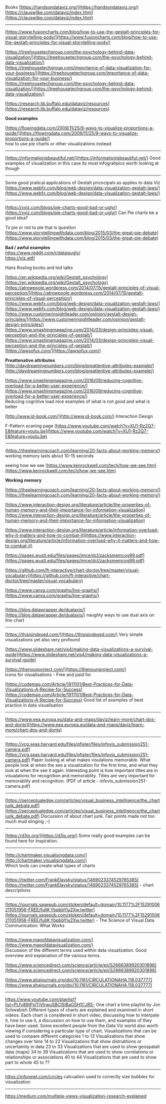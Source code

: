 Books  [https://handsondataviz.org/](https://handsondataviz.org/)  [https://clauswilke.com/dataviz/index.html](https://clauswilke.com/dataviz/index.html)

---
[https://www.fusioncharts.com/blog/how-to-use-the-gestalt-principles-for-visual-storytelling-podv/](https://www.fusioncharts.com/blog/how-to-use-the-gestalt-principles-for-visual-storytelling-podv/)

[https://treehousetechgroup.com/the-psychology-behind-data-visualization/](https://treehousetechgroup.com/the-psychology-behind-data-visualization/)</br> [https://treehousetechgroup.com/importance-of-data-visualization-for-your-business/](https://treehousetechgroup.com/importance-of-data-visualization-for-your-business/)</br>
[https://treehousetechgroup.com/the-psychology-behind-data-visualization/](https://treehousetechgroup.com/the-psychology-behind-data-visualization/)</br>

[https://research.lib.buffalo.edu/dataviz/resources](https://research.lib.buffalo.edu/dataviz/resources)

**Good examples**

[https://flowingdata.com/2009/11/25/9-ways-to-visualize-proportions-a-guide/](https://flowingdata.com/2009/11/25/9-ways-to-visualize-proportions-a-guide/)  
how to use pie charts or other visualizations instead

---
[https://informationisbeautiful.net/](https://informationisbeautiful.net/)  Good examples of visualization in this case its most infograhpics worth looking at though

---
Some good pratical applications of Gestalt pricncipals as applies to data Viz 
 [https://www.webfx.com/blog/web-design/data-visualization-gestalt-laws/](https://www.webfx.com/blog/web-design/data-visualization-gestalt-laws/)

---
[](https://github.com/rwlpf/Resources/blob/master/Visualization/visualization.md#httpsxvizcomblogspie-charts-good-bad-or-uglycan-pie-charts-be-a-good-idea)[https://xviz.com/blogs/pie-charts-good-bad-or-ugly/](https://xviz.com/blogs/pie-charts-good-bad-or-ugly/)  Can Pie charts be a good idea?

 [](https://github.com/rwlpf/Resources/blob/master/Visualization/visualization.md#to-pie-or-not-to-pie-that-is-questionhttpswwwstorytellingwithdatacomblog201503the-great-pie-debate)To pie or not to pie that is question  [https://www.storytellingwithdata.com/blog/2015/03/the-great-pie-debate](https://www.storytellingwithdata.com/blog/2015/03/the-great-pie-debate)

**Bad / awful examples**  
https://www.reddit.com/r/dataisugly/ </br>
https://viz.wtf/

Hans Rosling books and ted talks


[https://en.wikipedia.org/wiki/Gestalt_psychology](https://en.wikipedia.org/wiki/Gestalt_psychology)</br>
 [https://atrowpoole.wordpress.com/2014/07/15/gestalt-principles-of-visual-perception/](https://atrowpoole.wordpress.com/2014/07/15/gestalt-principles-of-visual-perception/)</br>
 [https://www.webfx.com/blog/web-design/data-visualization-gestalt-laws/](https://www.webfx.com/blog/web-design/data-visualization-gestalt-laws/)</br>  [https://www.customerinsightleader.com/opinion/gestalt-design-principles/](https://www.customerinsightleader.com/opinion/gestalt-design-principles/)</br>  [https://www.smashingmagazine.com/2014/03/design-principles-visual-perception-and-the-principles-of-gestalt/](https://www.smashingmagazine.com/2014/03/design-principles-visual-perception-and-the-principles-of-gestalt/)</br>
 [https://lawsofux.com/](https://lawsofux.com/)

**Preattenative attributes**  
[http://daydreamingnumbers.com/blog/preattentive-attributes-example/](http://daydreamingnumbers.com/blog/preattentive-attributes-example/)

[https://www.smashingmagazine.com/2016/09/reducing-cognitive-overload-for-a-better-user-experience/](https://www.smashingmagazine.com/2016/09/reducing-cognitive-overload-for-a-better-user-experience/)  
Reducing cognitive load nice examples of what is not good and what is better

[http://www.id-book.com/](http://www.id-book.com/)  Interaction Design

F-Pattern scaning page  [https://www.youtube.com/watch?v=XU1-Rz2Q7-E&feature=youtu.be](https://www.youtube.com/watch?v=XU1-Rz2Q7-E&feature=youtu.be)

----
(https://theelearningcoach.com/learning/20-facts-about-working-memory/)  
working memory lasts about 10-15 seconds

 [](https://github.com/rwlpf/Resources/blob/master/Visualization/visualization.md#seeing-how-we-seehttpswwwkenrockwellcomtechhow-we-seehtm)seeing how we see  [https://www.kenrockwell.com/tech/how-we-see.htm](https://www.kenrockwell.com/tech/how-we-see.htm)

**Working memory**

[https://theelearningcoach.com/learning/20-facts-about-working-memory/](https://theelearningcoach.com/learning/20-facts-about-working-memory/)

[https://www.interaction-design.org/literature/article/the-properties-of-human-memory-and-their-importance-for-information-visualization](https://www.interaction-design.org/literature/article/the-properties-of-human-memory-and-their-importance-for-information-visualization)

[https://www.interaction-design.org/literature/article/information-overload-why-it-matters-and-how-to-combat-it](https://www.interaction-design.org/literature/article/information-overload-why-it-matters-and-how-to-combat-it)

[https://pages.wustl.edu/files/pages/imce/dcl/zacksmemcog99.pdf](https://pages.wustl.edu/files/pages/imce/dcl/zacksmemcog99.pdf)

[https://github.com/ft-interactive/chart-doctor/tree/master/visual-vocabulary](https://github.com/ft-interactive/chart-doctor/tree/master/visual-vocabulary)

[https://www.canva.com/graphs/line-graphs/](https://www.canva.com/graphs/line-graphs/)

---
[https://blog.datawrapper.de/dualaxis/](https://blog.datawrapper.de/dualaxis/)  naughty ways to use dual axis on line chart

---
[](https://github.com/rwlpf/Resources/blob/master/Visualization/visualization.md#httpsthisisindexedcomvery-simple-visualizations-yet-also-very-profound)[https://thisisindexed.com/](https://thisisindexed.com/)  Very simple visualizations yet also very profound

[https://www.slideshare.net/vis4/making-data-visualizations-a-survival-guide](https://www.slideshare.net/vis4/making-data-visualizations-a-survival-guide)

[](https://github.com/rwlpf/Resources/blob/master/Visualization/visualization.md#httpsthenounprojectcomicons-for-visualations---free-and-paid-for)[https://thenounproject.com/](https://thenounproject.com/)  
Icons for visualisations - Free and paid for

[https://codemag.com/Article/1911101/Best-Practices-for-Data-Visualizations-A-Recipe-for-Success](https://codemag.com/Article/1911101/Best-Practices-for-Data-Visualizations-A-Recipe-for-Success)  Good list of examples of best practice in data visualisation

---
[https://www.eea.europa.eu/data-and-maps/daviz/learn-more/chart-dos-and-donts](https://www.eea.europa.eu/data-and-maps/daviz/learn-more/chart-dos-and-donts)

---
[https://vcg.seas.harvard.edu/files/pfister/files/infovis_submission251-camera.pdf](https://vcg.seas.harvard.edu/files/pfister/files/infovis_submission251-camera.pdf)  Paper looking at what makes visulations memorable. What people look at when the see a visualization for the first time, and what they look at when the see it again. Interesting point is how important titles are in visualations for recognition and memorablity. Titles are very important for memorablity and recognition. (PDF of article - infovis_submission251-camera.pdf)

---
[https://perceptualedge.com/articles/visual_business_intelligence/the_chartjunk_debate.pdf](https://perceptualedge.com/articles/visual_business_intelligence/the_chartjunk_debate.pdf)  Discussion of about chart junk. Fair points made not too much mud slinging ;-)

---
[https://d3js.org/](https://d3js.org/)  Some really good examples can be found here for inspiration.

---
[http://chartmaker.visualisingdata.com/](http://chartmaker.visualisingdata.com/)  
Which tools can create what types of charts

---
[https://twitter.com/FrankElavsky/status/1469023374529765385](https://twitter.com/FrankElavsky/status/1469023374529765385)  - chart descriptions

---
[https://journals.sagepub.com/stoken/default+domain/10.1177%2F15291006211051956-FREE/full#.YbpbbYlu2Xw.twitter](https://journals.sagepub.com/stoken/default+domain/10.1177%2F15291006211051956-FREE/full#.YbpbbYlu2Xw.twitter)  - 
The Science of Visual Data Communication: What Works

---
[https://www.mapofdatavisualization.com/](https://www.mapofdatavisualization.com/)  
Discussion of the different terms used within data visualization. Good overview and explanation of the various terms.

[https://www.sciencedirect.com/science/article/pii/S2666389920301896](https://www.sciencedirect.com/science/article/pii/S2666389920301896)

[https://www.ahajournals.org/doi/10.1161/CIRCULATIONAHA.118.037777](https://www.ahajournals.org/doi/10.1161/CIRCULATIONAHA.118.037777)

---

https://www.youtube.com/playlist?list=PLfv89tPxlTiVIrwuSBCISiBaGSH1CJR5-
One chart a time playlist by Jon Schwabish
Different types of charts are explained and examined in short videos. Each chart is considered in short video, discussing how to interpate it, how to use it, a discussion on how to use them, and examples of they have been used.  Some excellent people from the Data Viz world also worth viewing if considering a particular type of chart.
Visualizations that can be used to compare different categories 	1  to 13
Visualizations that show changes over time 				14 to 22
Visualizations that show distrubtions or uncertainity in data		23 to 33
Visualizations that are used to show geospatail data (maps) 		34 to 39
Visualizations that are used to show correlations or relationships or associations	40 to 44
Visualizations that are used to show part to whole		        45 to ??



---
https://infonewt.com/circles
calcuation used to correctly size bubbles for visualization

---
https://medium.com/multiple-views-visualization-research-explained
